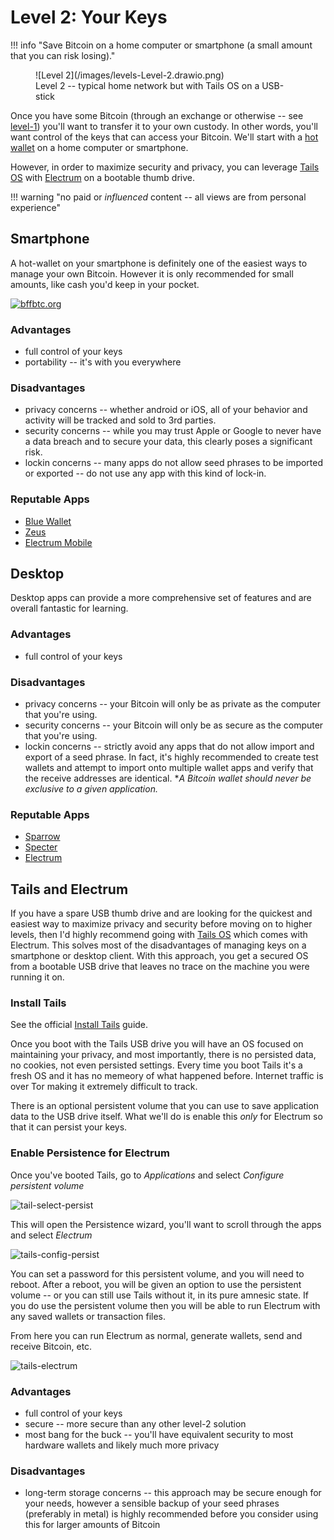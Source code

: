 # Level 2: Your Keys

!!! info "Save Bitcoin on a home computer or smartphone (a small amount that you can risk losing)."

<figure markdown>
![Level 2](/images/levels-Level-2.drawio.png)
  <figcaption>Level 2 -- typical home network but with Tails OS on a USB-stick</figcaption>
</figure>


Once you have some Bitcoin (through an exchange or otherwise -- see
 [level-1](../level-1))
 you'll want to transfer it to your own custody.
In other words, you'll want control of the keys
 that can access your Bitcoin.
We'll start with a 
 [hot wallet](../understand-the-terms/#hot-wallet)
 on a home computer or smartphone.

However, in order to maximize security
 and privacy, you can leverage
 [Tails OS](https://tails.boum.org/)
 with
 [Electrum](https://electrum.org/#home)
 on a bootable thumb drive.



!!! warning "no paid or *influenced* content -- all views are from personal experience"





## Smartphone

A hot-wallet on your smartphone is definitely one of the easiest
 ways to manage your own Bitcoin.
However it is only recommended for small amounts,
 like cash you'd keep in your pocket.

[![bffbtc.org](https://bffbtc.org/wp-content/uploads/2022/09/BFF-EN-Bitcoin-flyer-page1.jpg)](https://bffbtc.org/flyer/)


### Advantages 

* full control of your keys
* portability -- it's with you everywhere


### Disadvantages

* privacy concerns -- whether android or iOS, all of your behavior and activity will be tracked and sold to 3rd parties.
* security concerns -- while you may trust Apple or Google to never have a data breach and to secure your data, this clearly poses a significant risk.
* lockin concerns -- many apps do not allow seed phrases to be imported or exported -- do not use any app with this kind of lock-in.


### Reputable Apps 

* [Blue Wallet](https://bluewallet.io/)
* [Zeus](https://zeusln.app/)
* [Electrum Mobile](https://play.google.com/store/apps/details?id=org.electrum.electrum&pli=1)






## Desktop

Desktop apps can provide a more comprehensive set of features and are overall fantastic for learning.


### Advantages 

* full control of your keys


### Disadvantages

* privacy concerns -- your Bitcoin will only be as private as the computer that you're using.
* security concerns -- your Bitcoin will only be as secure as the computer that you're using.
* lockin concerns -- strictly avoid any apps that do not allow import and export of a seed phrase. In fact, it's highly recommended to create test wallets and attempt to import onto multiple wallet apps and verify that the receive addresses are identical. **A Bitcoin wallet should never be exclusive to a given application.*


### Reputable Apps  

* [Sparrow](https://www.sparrowwallet.com/)
* [Specter](https://specter.solutions/)
* [Electrum](https://electrum.org/#home)




## Tails and Electrum

If you have a spare USB thumb drive and are looking
 for the quickest and easiest way to maximize
 privacy and security before moving on to higher levels,
 then I'd highly recommend
 going with 
 [Tails OS](https://tails.boum.org/)
 which comes with Electrum.
This solves most of the disadvantages of managing
 keys on a smartphone or desktop client.
With this approach, you get a secured OS from
 a bootable USB drive that leaves no trace
 on the machine you were running it on.

### Install Tails

See the official [Install Tails](https://tails.boum.org/install/index.en.html) guide.

Once you boot with the Tails USB drive you will have an OS
 focused on maintaining your privacy, and most importantly,
 there is no persisted data, no cookies, not even persisted settings.
Every time you boot Tails it's a fresh OS and it has no memeory
 of what happened before.
Internet traffic is over Tor making it extremely difficult
 to track.

There is an optional persistent volume that you can use
 to save application data to the USB drive itself.
What we'll do is enable this *only* for Electrum so that it can
 persist your keys. 


### Enable Persistence for Electrum

Once you've booted Tails, go to *Applications* and select
 *Configure persistent volume*

![tail-select-persist](/images/tails-select-persist.png)

This will open the Persistence wizard, you'll want to scroll
 through the apps and select *Electrum*

![tails-config-persist](/images/tails-config-persist.png)

You can set a password for this persistent volume, 
 and you will need to reboot.
After a reboot, you will be given an option to
 use the persistent volume -- or you can still
 use Tails without it, in its pure amnesic state.
If you do use the persistent volume then you will
 be able to run Electrum with any saved wallets
 or transaction files.

From here you can run Electrum as normal,
 generate wallets, send and receive Bitcoin, etc.

![tails-electrum](/images/tails-electrum.png)


### Advantages 

* full control of your keys
* secure -- more secure than any other level-2 solution
* most bang for the buck -- you'll have equivalent security to most hardware wallets and likely much more privacy


### Disadvantages

* long-term storage concerns -- this approach may be secure enough for your needs, however a sensible backup of your seed phrases (preferably in metal) is highly recommended before you consider using this for larger amounts of Bitcoin


